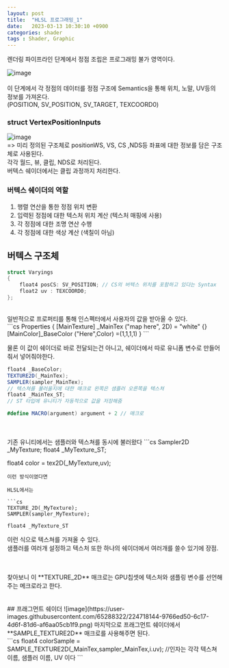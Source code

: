 ```yaml
---
layout: post
title:  "HLSL 프로그래밍_1"
date:   2023-03-13 10:30:10 +0900
categories: shader
tags : Shader, Graphic
---
```

렌더링 파이프라인 단계에서 정점 조립은 프로그래밍 불가 영역이다.

![image](https://user-images.githubusercontent.com/65288322/224725633-0843530d-ef8d-4e1b-ac28-7c169ab2ed93.png)<br><br>
이 단계에서 각 정점의 데이터를 정점 구조에 Semantics을 통해 위치, 노말, UV등의 정보를 가져온다.
<br> (POSITION, SV_POSITION, SV_TARGET, TEXCOORD0)


### struct **VertexPositionInputs**<br>
![image](https://user-images.githubusercontent.com/65288322/224723960-462d076d-07af-4999-a5bc-ac320c360961.png)<br>
=> 미리 정의된 구조체로 positionWS, VS, CS ,NDS등 좌표에 대한 정보를 담은 구조체로 사용된다.<br>
각각 월드, 뷰, 클립, NDS로 처리된다.<br>
버텍스 쉐이더에서는 클립 과정까지 처리한다.

### 버텍스 쉐이더의 역할
1. 행렬 연산을 통한 정점 위치 변환
1. 입력된 정점에 대한 텍스처 위치 계산 (텍스처 매핑에 사용)
1. 각 정점에 대한 조명 연산 수행
1. 각 정점에 대한 색상 계산 (색칠이 아님)

## 버텍스 구조체
```cs
struct Varyings
{
    float4 posCS: SV_POSITION; // CS의 버텍스 위치를 포함하고 있다는 Syntax
    float2 uv : TEXCOORD0;
};
```

<br>
일반적으로 프로퍼티를 통해 인스펙터에서 사용자의 값을 받아올 수 있다.<br>
```cs
 Properties
    {
        [MainTexture] _MainTex ("map here", 2D) = "white" {}
        [MainColor]_BaseColor ("Here",Color) =(1,1,1,1)
    }
```
<br>

물론 이 값이 쉐이더로 바로 전달되는건 아니고, 쉐이더에서 따로 유니폼 변수로 만들어줘서 넣어줘야한다.<br>

```cs
float4 _BaseColor;
TEXTURE2D(_MainTex);
SAMPLER(sampler_MainTex);
// 텍스쳐를 불러올지에 대한 매크로 왼쪽은 샘플러 오른쪽을 텍스쳐
float4 _MainTex_ST;
// ST 타입에 유니티가 자동적으로 값을 저장해줌

#define MACRO(argument) argument + 2 // 매크로
```

<br>
<br>
기존 유니티에서는 샘플러와 텍스쳐를 동시에 불러왔다
```cs
Sampler2D _MyTexture;
float4 _MyTexture_ST;

float4 color = tex2D(_MyTexture,uv);
```
이런 방식이였다면

HLSL에서는

```cs
TEXTURE_2D(_MyTexture);
SAMPLER(sampler_MyTexture);

float4 _MyTexture_ST
```
이런 식으로 텍스쳐를 가져올 수 있다.<br>
샘플러를 여러개 설정하고 텍스처 또한 하나의 쉐이더에서 여러개를 쓸수 있기에 장점.

<br>
<br>
찾아보니 이  **TEXTURE_2D** 매크로는 GPU칩셋에 텍스처와 샘플링 변수를 선언해주는 메크로라고 한다.
<br>
<br>
<br>
## 프래그먼트 쉐이더
![image](https://user-images.githubusercontent.com/65288322/224718144-9766ed50-6c17-4d6f-81d6-af6aa05cb1f9.png)
마지막으로 프래그먼트 쉐이더에서 **SAMPLE_TEXTURE2D** 매크로를 사용해주면 된다.
<br>
```cs
float4 colorSample = SAMPLE_TEXTURE2D(_MainTex,sampler_MainTex,i.uv);
//인자는 각각 텍스쳐 이름, 샘플러 이름, UV 이다
```
